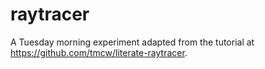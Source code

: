 # raytracer

A Tuesday morning experiment adapted from the tutorial at https://github.com/tmcw/literate-raytracer.
